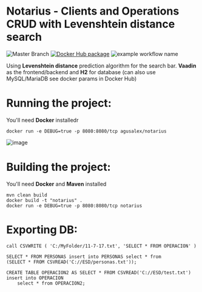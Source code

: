 #
#  Notarius - Clients and Operations CRUD with Levenshtein distance search

![Master Branch](https://github.com/agusalex/Notarius/workflows/Master%20Branch/badge.svg)
[![Docker Hub package][dockerhub-badge]][dockerhub-link]
![example workflow name](https://github.com/actions/hello-world/workflows/Greet%20Everyone/badge.svg)

[dockerhub-badge]: https://img.shields.io/badge/images%20on-Docker%20Hub-blue.svg
[dockerhub-link]: https://hub.docker.com/repository/docker/agusalex/notarius "Docker Hub Image"

Using **Levenshtein distance** prediction algorithm for the search bar.
**Vaadin** as the frontend/backend and **H2** for database (can also use MySQL/MariaDB see docker params in Docker Hub)
# Running the project:
You'll need **Docker** installedr

    docker run -e DEBUG=true -p 8080:8080/tcp agusalex/notarius
![image](https://user-images.githubusercontent.com/15642727/46241343-f0a5c180-c38d-11e8-887d-8d76746a81bc.png)

# Building the project:
You'll need **Docker** and **Maven** installed

	
    mvn clean build
    docker build -t "notarius" .
    docker run -e DEBUG=true -p 8080:8080/tcp notarius
   
  


# Exporting DB:

    call CSVWRITE ( 'C:/MyFolder/11-7-17.txt', 'SELECT * FROM OPERACION' ) 
    
    SELECT * FROM PERSONAS insert into PERSONAS select * from 
    (SELECT * FROM CSVREAD('C://ESD/personas.txt'));
    
    CREATE TABLE OPERACION2 AS SELECT * FROM CSVREAD('C://ESD/test.txt')
    insert into OPERACION
        select * from OPERACION2;

